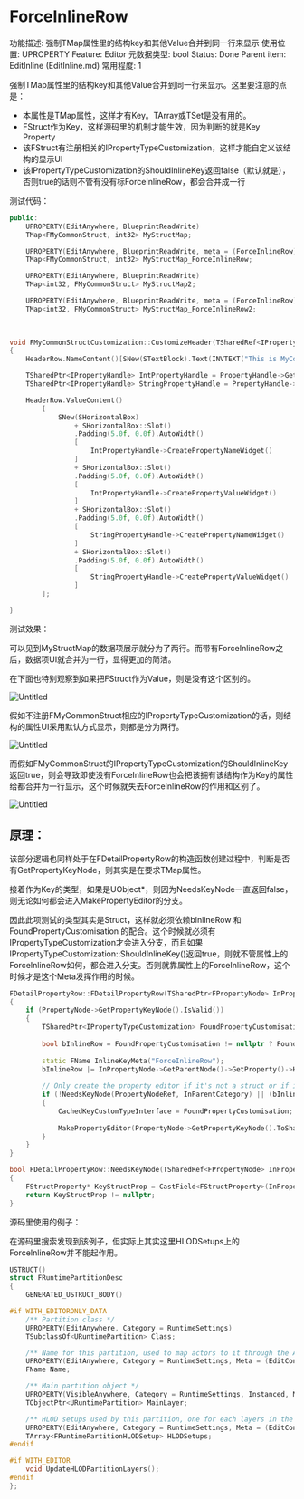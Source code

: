 # ForceInlineRow

功能描述: 强制TMap属性里的结构key和其他Value合并到同一行来显示
使用位置: UPROPERTY
Feature: Editor
元数据类型: bool
Status: Done
Parent item: EditInline (EditInline.md)
常用程度: 1

强制TMap属性里的结构key和其他Value合并到同一行来显示。这里要注意的点是：

- 本属性是TMap属性，这样才有Key。TArray或TSet是没有用的。
- FStruct作为Key，这样源码里的机制才能生效，因为判断的就是Key Property
- 该FStruct有注册相关的IPropertyTypeCustomization，这样才能自定义该结构的显示UI
- 该IPropertyTypeCustomization的ShouldInlineKey返回false（默认就是），否则true的话则不管有没有标ForceInlineRow，都会合并成一行

测试代码：

```cpp
public:
	UPROPERTY(EditAnywhere, BlueprintReadWrite)
	TMap<FMyCommonStruct, int32> MyStructMap;

	UPROPERTY(EditAnywhere, BlueprintReadWrite, meta = (ForceInlineRow))
	TMap<FMyCommonStruct, int32> MyStructMap_ForceInlineRow;

	UPROPERTY(EditAnywhere, BlueprintReadWrite)
	TMap<int32, FMyCommonStruct> MyStructMap2;

	UPROPERTY(EditAnywhere, BlueprintReadWrite, meta = (ForceInlineRow))
	TMap<int32, FMyCommonStruct> MyStructMap_ForceInlineRow2;
	
	

void FMyCommonStructCustomization::CustomizeHeader(TSharedRef<IPropertyHandle> PropertyHandle, FDetailWidgetRow& HeaderRow, IPropertyTypeCustomizationUtils& CustomizationUtils)
{
	HeaderRow.NameContent()[SNew(STextBlock).Text(INVTEXT("This is MyCommonStruct"))];

	TSharedPtr<IPropertyHandle> IntPropertyHandle = PropertyHandle->GetChildHandle(GET_MEMBER_NAME_CHECKED(FMyCommonStruct, MyInt));
	TSharedPtr<IPropertyHandle> StringPropertyHandle = PropertyHandle->GetChildHandle(GET_MEMBER_NAME_CHECKED(FMyCommonStruct, MyString));

	HeaderRow.ValueContent()
		[
			SNew(SHorizontalBox)
				+ SHorizontalBox::Slot()
				.Padding(5.0f, 0.0f).AutoWidth()
				[
					IntPropertyHandle->CreatePropertyNameWidget()
				]
				+ SHorizontalBox::Slot()
				.Padding(5.0f, 0.0f).AutoWidth()
				[
					IntPropertyHandle->CreatePropertyValueWidget()
				]
				+ SHorizontalBox::Slot()
				.Padding(5.0f, 0.0f).AutoWidth()
				[
					StringPropertyHandle->CreatePropertyNameWidget()
				]
				+ SHorizontalBox::Slot()
				.Padding(5.0f, 0.0f).AutoWidth()
				[
					StringPropertyHandle->CreatePropertyValueWidget()
				]
		];

}
```

测试效果：

可以见到MyStructMap的数据项展示就分为了两行。而带有ForceInlineRow之后，数据项UI就合并为一行，显得更加的简洁。

在下面也特别观察到如果把FStruct作为Value，则是没有这个区别的。

![Untitled](ForceInlineRow/Untitled.png)

假如不注册FMyCommonStruct相应的IPropertyTypeCustomization的话，则结构的属性UI采用默认方式显示，则都是分为两行。

![Untitled](ForceInlineRow/Untitled%201.png)

而假如FMyCommonStruct的IPropertyTypeCustomization的ShouldInlineKey返回true，则会导致即使没有ForceInlineRow也会把该拥有该结构作为Key的属性给都合并为一行显示，这个时候就失去ForceInlineRow的作用和区别了。

![Untitled](ForceInlineRow/Untitled%202.png)

## 原理：

该部分逻辑也同样处于在FDetailPropertyRow的构造函数创建过程中，判断是否有GetPropertyKeyNode，则其实是在要求TMap属性。

接着作为Key的类型，如果是UObject*，则因为NeedsKeyNode一直返回false，则无论如何都会进入MakePropertyEditor的分支。

因此此项测试的类型其实是Struct，这样就必须依赖bInlineRow 和FoundPropertyCustomisation 的配合。这个时候就必须有IPropertyTypeCustomization才会进入分支，而且如果IPropertyTypeCustomization::ShouldInlineKey()返回true，则就不管属性上的ForceInlineRow如何，都会进入分支。否则就靠属性上的ForceInlineRow，这个时候才是这个Meta发挥作用的时候。

```cpp
FDetailPropertyRow::FDetailPropertyRow(TSharedPtr<FPropertyNode> InPropertyNode, TSharedRef<FDetailCategoryImpl> InParentCategory, TSharedPtr<FComplexPropertyNode> InExternalRootNode)
{
	if (PropertyNode->GetPropertyKeyNode().IsValid())
	{							
		TSharedPtr<IPropertyTypeCustomization> FoundPropertyCustomisation = GetPropertyCustomization(PropertyNode->GetPropertyKeyNode().ToSharedRef(), ParentCategory.Pin().ToSharedRef());
	
		bool bInlineRow = FoundPropertyCustomisation != nullptr ? FoundPropertyCustomisation->ShouldInlineKey() : false;
	
		static FName InlineKeyMeta("ForceInlineRow");
		bInlineRow |= InPropertyNode->GetParentNode()->GetProperty()->HasMetaData(InlineKeyMeta);
	
		// Only create the property editor if it's not a struct or if it requires to be inlined (and has customization)
		if (!NeedsKeyNode(PropertyNodeRef, InParentCategory) || (bInlineRow && FoundPropertyCustomisation != nullptr))
		{
			CachedKeyCustomTypeInterface = FoundPropertyCustomisation;
			
			MakePropertyEditor(PropertyNode->GetPropertyKeyNode().ToSharedRef(), Utilities, PropertyKeyEditor);
		}
	}
}

bool FDetailPropertyRow::NeedsKeyNode(TSharedRef<FPropertyNode> InPropertyNode, TSharedRef<FDetailCategoryImpl> InParentCategory)
{
	FStructProperty* KeyStructProp = CastField<FStructProperty>(InPropertyNode->GetPropertyKeyNode()->GetProperty());
	return KeyStructProp != nullptr;
}
```

源码里使用的例子：

在源码里搜索发现到该例子，但实际上其实这里HLODSetups上的ForceInlineRow并不能起作用。

```cpp
USTRUCT()
struct FRuntimePartitionDesc
{
	GENERATED_USTRUCT_BODY()

#if WITH_EDITORONLY_DATA
	/** Partition class */
	UPROPERTY(EditAnywhere, Category = RuntimeSettings)
	TSubclassOf<URuntimePartition> Class;

	/** Name for this partition, used to map actors to it through the Actor.RuntimeGrid property  */
	UPROPERTY(EditAnywhere, Category = RuntimeSettings, Meta = (EditCondition = "Class != nullptr", HideEditConditionToggle))
	FName Name;

	/** Main partition object */
	UPROPERTY(VisibleAnywhere, Category = RuntimeSettings, Instanced, Meta = (EditCondition = "Class != nullptr", HideEditConditionToggle, NoResetToDefault, TitleProperty = "Name"))
	TObjectPtr<URuntimePartition> MainLayer;

	/** HLOD setups used by this partition, one for each layers in the hierarchy */
	UPROPERTY(EditAnywhere, Category = RuntimeSettings, Meta = (EditCondition = "Class != nullptr", HideEditConditionToggle, ForceInlineRow))
	TArray<FRuntimePartitionHLODSetup> HLODSetups;
#endif

#if WITH_EDITOR
	void UpdateHLODPartitionLayers();
#endif
};
```